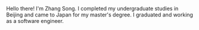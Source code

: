 Hello there! I'm Zhang Song. I completed my undergraduate studies in Beijing and came to Japan for my master's degree. I graduated and working as a software engineer.



<!-- # Research 

I am researching disentanglement-based text style transfer on different datasets, focusing particularly on short text advertisements on social media platforms and their relationships when posted on different platforms. I am attempting to extract relevant feature vectors associated with the platform they are posted on and use these vectors for text style transfer tasks. Through data analysis, I have discovered that there is a certain correlation between advertisements and the platforms they are posted on. For instance, when an advertisement is posted on LINE, there are certain features that can infer which platform been posted solely from the ad text, and we propose that the good compatibility will have from the combination of ad text and platform. Using disentanglement techniques, I extract these relevant vectors, manipulate them in various ways, and combine them with other text to generate new advertisements that share similar features with LINE. This allows the advertisements to increase their effectiveness by adopting the characteristics of LINE. -->
